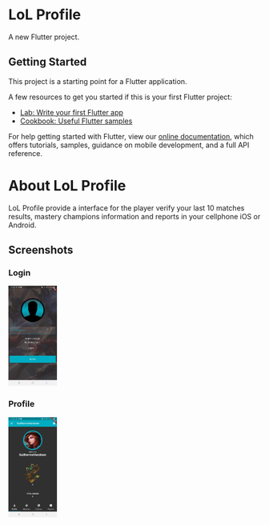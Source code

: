 # LoL Profile

A new Flutter project.

## Getting Started

This project is a starting point for a Flutter application.

A few resources to get you started if this is your first Flutter project:

- [Lab: Write your first Flutter app](https://flutter.dev/docs/get-started/codelab)
- [Cookbook: Useful Flutter samples](https://flutter.dev/docs/cookbook)

For help getting started with Flutter, view our 
[online documentation](https://flutter.dev/docs), which offers tutorials, 
samples, guidance on mobile development, and a full API reference.

# About LoL Profile

LoL Profile provide a interface for the player verify your last 10 matches results,
mastery champions information and reports in your cellphone iOS or Android.

## Screenshots

### Login
<img src="/screenshots/login.jpg?raw=true" height="200">

### Profile
<img src="/screenshots/profile.jpg?raw=true" height="200">
